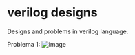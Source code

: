 # verilog designs

Designs and problems in verilog language.

Problema 1:
![image](https://user-images.githubusercontent.com/74619261/209990345-a7c2ce27-9810-4b98-96de-2096d1e8820b.png)

